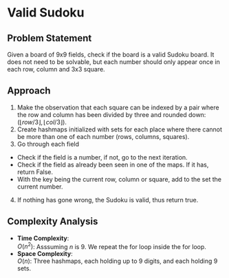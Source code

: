 # Valid Sudoku

## Problem Statement
Given a board of 9x9 fields, check if the board is a valid Sudoku board. It does not need to be solvable, but each number should only appear once in each row, column and 3x3 square.

## Approach
1. Make the observation that each square can be indexed by a pair where the row and column has been divided by three and rounded down: $(\lfloor row / 3 \rfloor, \lfloor col / 3 \rfloor)$.
2. Create hashmaps initialized with sets for each place where there cannot be more than one of each number (rows, columns, squares).
3. Go through each field
 - Check if the field is a number, if not, go to the next iteration.
 - Check if the field as already been seen in one of the maps. If it has, return False.
 - With the key being the current row, column or square, add to the set the current number. 
4. If nothing has gone wrong, the Sudoku is valid, thus return true.

## Complexity Analysis
- **Time Complexity**:  
  $O(n^2)$: Asssuming $n$ is 9. We repeat the for loop inside the for loop.
- **Space Complexity**:  
  $O(n)$: Three hashmaps, each holding up to 9 digits, and each holding 9 sets. 
